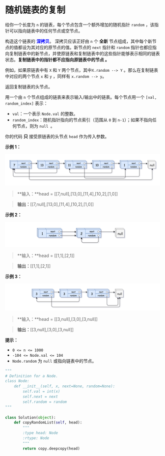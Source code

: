 # 随机链表的复制

给你一个长度为 `n` 的链表，每个节点包含一个额外增加的随机指针 `random` ，该指针可以指向链表中的任何节点或空节点。

构造这个链表的 <font color=blue>**深拷贝**</font>。 深拷贝应该正好由 `n` 个 **全新** 节点组成，其中每个新节点的值都设为其对应的原节点的值。新节点的 `next` 指针和 `random` 指针也都应指向复制链表中的新节点，并使原链表和复制链表中的这些指针能够表示相同的链表状态。**复制链表中的指针都不应指向原链表中的节点 。**

例如，如果原链表中有 `X` 和 `Y` 两个节点，其中`X.random --> Y` 。那么在复制链表中对应的两个节点 `x` 和 `y` ，同样有 `x.random --> y`。

返回复制链表的头节点。

用一个由 `n` 个节点组成的链表来表示输入/输出中的链表。每个节点用一个 `[val, random_index]` 表示：

- `val`：一个表示 `Node.val` 的整数。
- `random_index`：随机指针指向的节点索引（范围从 `0` 到 `n-1`）；如果不指向任何节点，则为  `null `。


你的代码 **只** 接受原链表的头节点 `head` 作为传入参数。

 

**示例 1：**

![jupyter](images/138_1.png)

>**输入：**head = [[7,null],[13,0],[11,4],[10,2],[1,0]]

>**输出：**[[7,null],[13,0],[11,4],[10,2],[1,0]]

**示例 2：**

![jupyter](images/138_2.png)

>**输入：**head = [[1,1],[2,1]]

>**输出：**[[1,1],[2,1]]

**示例 3：**



![jupyter](images/138_3.png)

>**输入：**head = [[3,null],[3,0],[3,null]]

>**输出：**[[3,null],[3,0],[3,null]]
 

**提示：**

- `0 <= n <= 1000`
- `-104 <= Node.val <= 104`
- `Node.random` 为 `null` 或指向链表中的节点。


```python
"""
# Definition for a Node.
class Node:
    def __init__(self, x, next=None, random=None):
        self.val = int(x)
        self.next = next
        self.random = random
"""

class Solution(object):
    def copyRandomList(self, head):
        """
        :type head: Node
        :rtype: Node
        """
        return copy.deepcopy(head)
        
```
